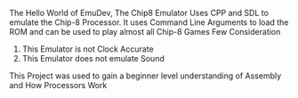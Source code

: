 The Hello World of EmuDev, The Chip8 Emulator Uses CPP and SDL to emulate the Chip-8 Processor. 
It uses Command Line Arguments to load the ROM and can be used to play almost all Chip-8 Games
Few Consideration 
  1. This Emulator is not Clock Accurate
  2. This Emulator does not emulate Sound

This Project was used to gain a beginner level understanding of Assembly and How Processors Work 
